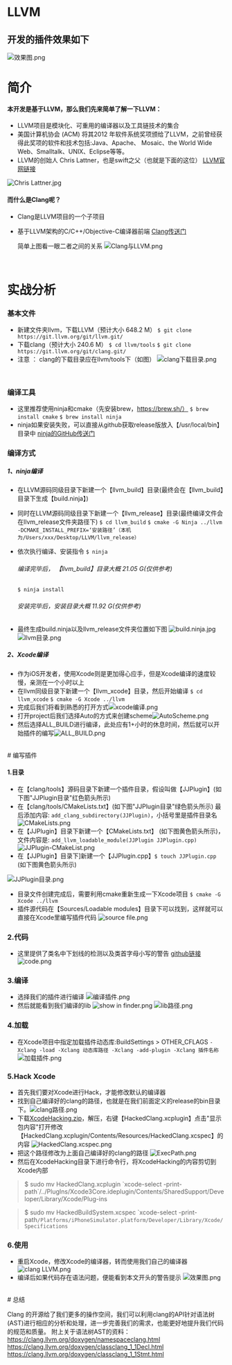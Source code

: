 # LLVM

 ## 开发的插件效果如下
![效果图.png](https://upload-images.jianshu.io/upload_images/3350266-ced03a5f6e5818e7.png?imageMogr2/auto-orient/strip%7CimageView2/2/w/1240)



# 简介

#### 本开发是基于LLVM，那么我们先来简单了解一下LLVM：
+ LLVM项目是模块化、可重用的编译器以及工具链技术的集合
+ 美国计算机协会 (ACM) 将其2012 年软件系统奖项颁给了LLVM，之前曾经获得此奖项的软件和技术包括:Java、Apache、 Mosaic、the World Wide Web、Smalltalk、UNIX、Eclipse等等。
+ LLVM的创始人 Chris Lattner，也是swift之父（也就是下面的这位） 
 [LLVM官网链接](https://llvm.org)

![Chris Lattner.jpg](https://upload-images.jianshu.io/upload_images/3350266-4c3207bd5dfa2746.jpg?imageMogr2/auto-orient/strip%7CimageView2/2/w/1240)
<br>

#### 而什么是Clang呢？
+ Clang是LLVM项目的一个子项目
+ 基于LLVM架构的C/C++/Objective-C编译器前端
[Clang传送门](http://clang.llvm.org/)

  简单上图看一眼二者之间的关系
![Clang与LLVM.png](https://upload-images.jianshu.io/upload_images/3350266-35568ab560601311.png?imageMogr2/auto-orient/strip%7CimageView2/2/w/1240)
<br>

# 实战分析

### 基本文件
+ 新建文件夹llvm，下载LLVM（预计大小 648.2 M）
`$ git clone https://git.llvm.org/git/llvm.git/`
+ 下载clang（预计大小 240.6 M）
`$ cd llvm/tools`
`$ git clone https://git.llvm.org/git/clang.git/`
+ 注意 ：
clang的下载目录应在llvm/tools下（如图）
![clang下载目录.png](https://upload-images.jianshu.io/upload_images/3350266-e7e42a014a284518.png?imageMogr2/auto-orient/strip%7CimageView2/2/w/1240)
<br>

### 编译工具

+ 这里推荐使用ninja和cmake（先安装brew，https://brew.sh/）
`$ brew install cmake`
`$ brew install ninja`
+ ninja如果安装失败，可以直接从github获取release版放入【/usr/local/bin】目录中
[ninja的GitHub传送门]( https://github.com/ninja-build/ninja/releases)

### 编译方式
##### 1、ninja编译
+ 在LLVM源码同级目录下新建一个【llvm_build】目录(最终会在【llvm_build】目录下生成【build.ninja】)
+ 同时在LLVM源码同级目录下新建一个【llvm_release】目录(最终编译文件会在llvm_release文件夹路径下)
`$ cd llvm_build`
`$ cmake -G Ninja ../llvm -DCMAKE_INSTALL_PREFIX=‘安装路径’（本机为/Users/xxx/Desktop/LLVM/llvm_release）`

+ 依次执行编译、安装指令
`$ ninja` 
  ###### 编译完毕后， 【llvm_build】目录大概 21.05 G(仅供参考)

  `$ ninja install`
  ###### 安装完毕后，安装目录大概 11.92 G(仅供参考)

+ 最终生成build.ninja以及llvm_release文件夹位置如下图
![build.ninja.jpg](https://upload-images.jianshu.io/upload_images/3350266-8df6aa029923fdee.jpg?imageMogr2/auto-orient/strip%7CimageView2/2/w/1240)
![llvm目录.png](https://upload-images.jianshu.io/upload_images/3350266-1e4e1e45537e2d32.png?imageMogr2/auto-orient/strip%7CimageView2/2/w/1240)

##### 2、Xcode编译
+ 作为iOS开发者，使用Xcode则是更加得心应手，但是Xcode编译的速度较慢，亲测在一个小时以上
+ 在llvm同级目录下新建一个【llvm_xcode】目录，然后开始编译
`$ cd llvm_xcode`
`$ cmake -G Xcode ../llvm`
+ 完成后我们将看到熟悉的打开方式![xcode编译.png](https://upload-images.jianshu.io/upload_images/3350266-458f749ccaa76512.png?imageMogr2/auto-orient/strip%7CimageView2/2/w/1240)
+ 打开project后我们选择Auto的方式来创建scheme![AutoScheme.png](https://upload-images.jianshu.io/upload_images/3350266-48ca5716ceff7961.png?imageMogr2/auto-orient/strip%7CimageView2/2/w/1240)
+ 然后选择ALL_BUILD进行编译，此处应有1+小时的休息时间，然后就可以开始插件的编写![ALL_BUILD.png](https://upload-images.jianshu.io/upload_images/3350266-ceedb81497a84a79.png?imageMogr2/auto-orient/strip%7CimageView2/2/w/1240)

<br>
# 编写插件

#### 1.目录
+ 在【clang/tools】源码目录下新建一个插件目录，假设叫做【JJPlugin】(如下图"JJPlugin目录"红色箭头所示)
+ 在【clang/tools/CMakeLists.txt】(如下图"JJPlugin目录"绿色箭头所示) 最后添加内容: `add_clang_subdirectory(JJPlugin)`，小括号里是插件目录名
![CMakeLists.png](https://upload-images.jianshu.io/upload_images/3350266-7d43922d9dfde0bb.png?imageMogr2/auto-orient/strip%7CimageView2/2/w/1240)
+ 在【JJPlugin】目录下新建一个【CMakeLists.txt】 (如下图黄色箭头所示)，文件内容是: `add_llvm_loadable_module(JJPlugin JJPlugin.cpp)`
![JJPlugin-CMakeList.png](https://upload-images.jianshu.io/upload_images/3350266-1ae6b9060be33271.png?imageMogr2/auto-orient/strip%7CimageView2/2/w/1240)
+ 在【JJPlugin】目录下]新建一个【JJPlugin.cpp】`$ touch JJPlugin.cpp` (如下图黄色箭头所示)

![JJPlugin目录.png](https://upload-images.jianshu.io/upload_images/3350266-d8baa1050085a612.png?imageMogr2/auto-orient/strip%7CimageView2/2/w/1240)

+ 目录文件创建完成后，需要利用cmake重新生成一下Xcode项目
`$ cmake -G Xcode ../llvm`
+ 插件源代码在【Sources/Loadable modules】目录下可以找到，这样就可以直接在Xcode里编写插件代码
![source file.png](https://upload-images.jianshu.io/upload_images/3350266-fe863c513579d96b.png?imageMogr2/auto-orient/strip%7CimageView2/2/w/1240)

### 2.代码
+ 这里提供了类名中下划线的检测以及类首字母小写的警告
[github链接](https://github.com/Guwudao/LLVM)
![code.png](https://upload-images.jianshu.io/upload_images/3350266-a5688734533fb4ba.png?imageMogr2/auto-orient/strip%7CimageView2/2/w/1240)

### 3.编译
+ 选择我们的插件进行编译
![编译插件.png](https://upload-images.jianshu.io/upload_images/3350266-039188995eb1a2c9.png?imageMogr2/auto-orient/strip%7CimageView2/2/w/1240)
+ 然后就能看到我们编译的lib
![show in finder.png](https://upload-images.jianshu.io/upload_images/3350266-fdbae2ffb96e551a.png?imageMogr2/auto-orient/strip%7CimageView2/2/w/1240)
![lib路径.png](https://upload-images.jianshu.io/upload_images/3350266-ff2589de9dadccfc.png?imageMogr2/auto-orient/strip%7CimageView2/2/w/1240)

### 4.加载
+ 在Xcode项目中指定加载插件动态库:BuildSettings > OTHER_CFLAGS
`-Xclang -load -Xclang 动态库路径 -Xclang -add-plugin -Xclang 插件名称`
![加载插件.png](https://upload-images.jianshu.io/upload_images/3350266-00324371cd12dd84.png?imageMogr2/auto-orient/strip%7CimageView2/2/w/1240)

### 5.Hack Xcode
+ 首先我们要对Xcode进行Hack，才能修改默认的编译器
+ 找到自己编译好的clang的路径，也就是在我们前面定义的release的bin目录下。![clang路径.png](https://upload-images.jianshu.io/upload_images/3350266-3cc0457f6f7657cb.png?imageMogr2/auto-orient/strip%7CimageView2/2/w/1240)
+ 下载[XcodeHacking.zip](https://pan.baidu.com/s/1V6XQSoRwWzRimLZKXFYKEw)，解压，右键【HackedClang.xcplugin】点击"显示包内容"打开修改【HackedClang.xcplugin/Contents/Resources/HackedClang.xcspec】的内容
![HackedClang.xcspec.png](https://upload-images.jianshu.io/upload_images/3350266-1fb95e40becf9790.png?imageMogr2/auto-orient/strip%7CimageView2/2/w/1240)
+ 把这个路径修改为上面自己编译好的clang的路径
![ExecPath.png](https://upload-images.jianshu.io/upload_images/3350266-abb6e9d8796b687a.png?imageMogr2/auto-orient/strip%7CimageView2/2/w/1240)
+ 然后在XcodeHacking目录下进行命令行，将XcodeHacking的内容剪切到Xcode内部
>$ sudo mv HackedClang.xcplugin \`xcode-select -print-
path`/../PlugIns/Xcode3Core.ideplugin/Contents/SharedSupport/Developer/Library/Xcode/Plug-ins

>$ sudo mv HackedBuildSystem.xcspec \`xcode-select -print- path`/Platforms/iPhoneSimulator.platform/Developer/Library/Xcode/Specifications`

### 6.使用
+ 重启Xcode，修改Xcode的编译器，转而使用我们自己的编译器
![clang LLVM.png](https://upload-images.jianshu.io/upload_images/3350266-7f15688d6e926455.png?imageMogr2/auto-orient/strip%7CimageView2/2/w/1240)
+ 编译后如果代码存在语法问题，便能看到本文开头的警告提示
![效果图.png](https://upload-images.jianshu.io/upload_images/3350266-3ea7eb7625b7defb.png?imageMogr2/auto-orient/strip%7CimageView2/2/w/1240)


<br>
# 总结

Clang 的开源给了我们更多的操作空间，我们可以利用clang的API针对语法树(AST)进行相应的分析和处理，进一步完善我们的需求，也能更好地提升我们代码的规范和质量。
附上关于语法树AST的资料：
https://clang.llvm.org/doxygen/namespaceclang.html
https://clang.llvm.org/doxygen/classclang_1_1Decl.html
https://clang.llvm.org/doxygen/classclang_1_1Stmt.html
